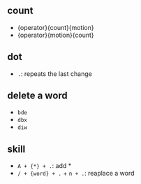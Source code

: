 ## count

- {operator}{count}{motion}
- {operator}{motion}{count}

## dot

- `.`: repeats the last change

## delete a word

- `bde`
- `dbx`
- `diw`

## skill

- `A + {*} + .`: add *
- `/ + {word} + .` + `n + .`: reaplace a word
